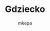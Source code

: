 ---
ID: 1615
title: Gdziecko
author: mkepa
post_excerpt: ""
layout: page
permalink: http://www.psar.test/gdziecko-2/
draft: false
---